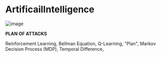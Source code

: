 # ArtificailIntelligence
![image](https://user-images.githubusercontent.com/60818841/133646451-72dc1264-df4d-4940-b0d9-102c2818fd0e.png)

**PLAN OF ATTACKS**

Reinforcement Learning, Bellman Equation, Q-Learning, "Plan", Markov Decision Process (MDP), Temporal Difference,
